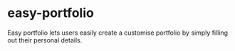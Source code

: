 # easy-portfolio
Easy portfolio lets users easily create a customise portfolio by simply filling out their personal details.
